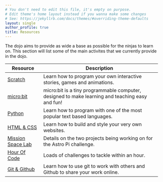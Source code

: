 ```yaml
---
# You don't need to edit this file, it's empty on purpose.
# Edit theme's home layout instead if you wanna make some changes
# See: https://jekyllrb.com/docs/themes/#overriding-theme-defaults
layout: single
author_profile: true
title: Resources
---
```

The dojo aims to provide as wide a base as possible for the ninjas to learn on. This section will list some of the main activites that we currently provide in the dojo.

| Resource              	  | Description                                                               	|
|---------------------------|---------------------------------------------------------------------------	|
| [Scratch](scratch) 	  |  Learn how to program your own interactive stories, games and animations. 	|
| [micro:bit](microbit) 	|  micro:bit is a tiny programmable computer, designed to make learning and teaching easy and fun! 	|
| [Python](python)       | Learn how to program with one of the most popular text based languages.     |
| [HTML & CSS](html_css) | Learn how to build and style your very own websites.                        |
| [Mission Space Lab](mission_space_lab) | Details on the two projects being working on for the Astro Pi challenge. |
| [Hour Of Code](hour_of_code) | Loads of challenges to tackle within an hour. |
| [Git & Github](git_and_github) | Learn how to use git to work with others and Github to share your work online. |
